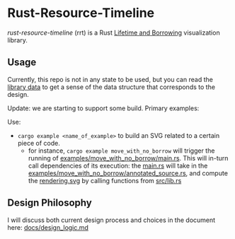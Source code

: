 # Rust-Resource-Timeline
*rust-resource-timeline* (rrt) is a Rust [Lifetime and Borrowing](https://doc.rust-lang.org/book/ch04-02-references-and-borrowing.html) visualization library.

## Usage
Currently, this repo is not in any state to be used, but you can read the [library data](src/lib.rs) to get a sense of the data structure that corresponds to the design.

Update: we are starting to support some build. 
Primary examples:

Use: 
* `cargo example <name_of_example>` to build an SVG related to a certain piece of code.
	* for instance, `cargo example move_with_no_borrow` will trigger the running of [examples/move_with_no_borrow/main.rs](examples/move_with_no_borrow/main.rs). This will in-turn call dependencies of its execution: the [main.rs](examples/move_with_no_borrow/main.rs) will take in the [examples/move_with_no_borrow/annotated_source.rs](examples/move_with_no_borrow/annotated_source.rs), and compute the [rendering.svg](examples/move_with_no_borrow/rendering.svg) by calling functions from [src/lib.rs](src/lib.rs)

## Design Philosophy
I will discuss both current design process and choices in the document here: [docs/design_logic.md](docs/design_logic.md)
